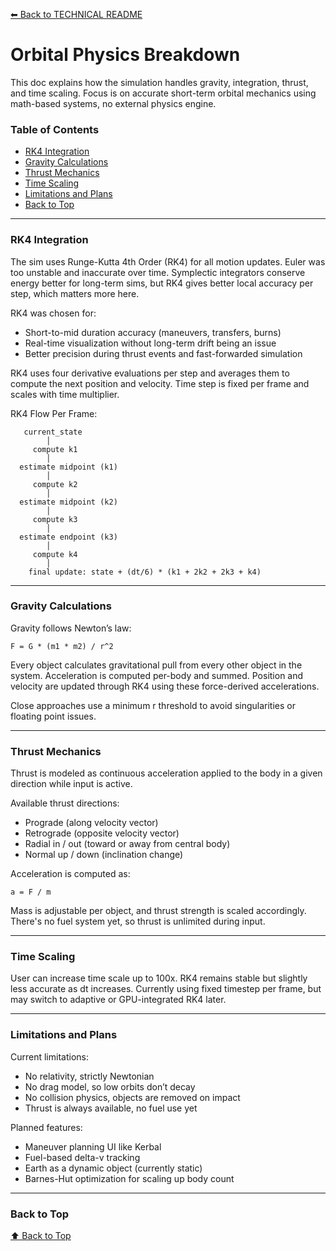 [⬅ Back to TECHNICAL README](./TECHNICAL_README.md)

# Orbital Physics Breakdown

This doc explains how the simulation handles gravity, integration, thrust, and time scaling. Focus is on accurate short-term orbital mechanics using math-based systems, no external physics engine.

### Table of Contents
- [RK4 Integration](#rk4-integration)
- [Gravity Calculations](#gravity-calculations)
- [Thrust Mechanics](#thrust-mechanics)
- [Time Scaling](#time-scaling)
- [Limitations and Plans](#limitations-and-plans)
- [Back to Top](#back-to-top)

---

### RK4 Integration

The sim uses Runge-Kutta 4th Order (RK4) for all motion updates. Euler was too unstable and inaccurate over time. Symplectic integrators conserve energy better for long-term sims, but RK4 gives better local accuracy per step, which matters more here.

RK4 was chosen for:
- Short-to-mid duration accuracy (maneuvers, transfers, burns)
- Real-time visualization without long-term drift being an issue
- Better precision during thrust events and fast-forwarded simulation

RK4 uses four derivative evaluations per step and averages them to compute the next position and velocity. Time step is fixed per frame and scales with time multiplier.

RK4 Flow Per Frame:
```
   current_state
        │
     compute k1
        │
  estimate midpoint (k1)
        │
     compute k2
        │
  estimate midpoint (k2)
        │
     compute k3
        │
  estimate endpoint (k3)
        │
     compute k4
        │
    final update: state + (dt/6) * (k1 + 2k2 + 2k3 + k4)
```

---

### Gravity Calculations

Gravity follows Newton’s law:
```
F = G * (m1 * m2) / r^2
```

Every object calculates gravitational pull from every other object in the system. Acceleration is computed per-body and summed. Position and velocity are updated through RK4 using these force-derived accelerations.

Close approaches use a minimum r threshold to avoid singularities or floating point issues.

---

### Thrust Mechanics

Thrust is modeled as continuous acceleration applied to the body in a given direction while input is active.

Available thrust directions:
- Prograde (along velocity vector)
- Retrograde (opposite velocity vector)
- Radial in / out (toward or away from central body)
- Normal up / down (inclination change)

Acceleration is computed as:
```
a = F / m
```

Mass is adjustable per object, and thrust strength is scaled accordingly. There's no fuel system yet, so thrust is unlimited during input.

---

### Time Scaling

User can increase time scale up to 100x. RK4 remains stable but slightly less accurate as dt increases. Currently using fixed timestep per frame, but may switch to adaptive or GPU-integrated RK4 later.

---

### Limitations and Plans

Current limitations:
- No relativity, strictly Newtonian
- No drag model, so low orbits don’t decay
- No collision physics, objects are removed on impact
- Thrust is always available, no fuel use yet

Planned features:
- Maneuver planning UI like Kerbal
- Fuel-based delta-v tracking
- Earth as a dynamic object (currently static)
- Barnes-Hut optimization for scaling up body count

---

### Back to Top

[⬆ Back to Top](#orbital-physics-breakdown)
